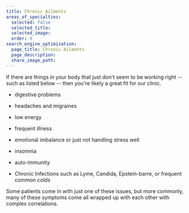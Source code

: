 ```yaml
---
title: Chronic Ailments
areas_of_specialties:
  selected: false
  selected_title:
  selected_image:
  order: 0
search_engine_optimization:
  page_title: Chronic Ailments
  page_description:
  share_image_path:
---
```


If there are things in your body that just don't seem to be working right -- such as listed below -- then you're likely a great fit for our clinic.

* digestive problems

* headaches and migraines

* low energy

* frequent illness

* emotional imbalance or just not handling stress well

* insomnia

* auto-immunity

* Chronic Infections such as Lyme, Candida, Epstein-barre, or frequent common colds

Some patients come in with just one of these issues, but more commonly, many of these symptoms come all wrapped up with each other with complex correlations.